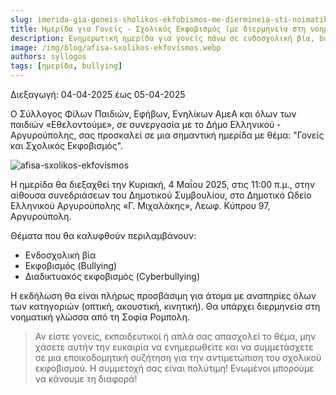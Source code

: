 ```yaml
---
slug: imerida-gia-goneis-sholikos-ekfobismos-me-diermineia-sti-noimatiki-glossa
title: Ημερίδα για Γονείς - Σχολικός Εκφοβισμός (με διερμηνεία στη νοηματική γλώσσα)
description: Ενημερωτική ημερίδα για γονείς πάνω σε ενδοσχολική βία, bullying & cyberbullying. 4 Μαΐου 2025, Αργυρούπολη. Πρόσβαση ΑμεΑ και διερμηνεία νοηματικής.
image: /img/blog/afisa-sxolikos-ekfovismos.webp
authors: syllogos
tags: [ημερίδα, bullying]
---
```


Διεξαγωγή: 04-04-2025 έως 05-04-2025

Ο Σύλλογος Φίλων Παιδιών, Εφήβων, Ενηλίκων ΑμεΑ και όλων των παιδιών «Εθελοντούμε», σε συνεργασία με το Δήμο Ελληνικού - Αργυρούπολης, σας προσκαλεί σε μια σημαντική ημερίδα με θέμα: "Γονείς και Σχολικός Εκφοβισμός".

![afisa-sxolikos-ekfovismos](/img/blog/afisa-sxolikos-ekfovismos.webp)

Η ημερίδα θα διεξαχθεί την Κυριακή, 4 Μαΐου 2025, στις 11:00 π.μ., στην αίθουσα συνεδριάσεων του Δημοτικού Συμβουλίου, στο Δημοτικό Ωδείο Ελληνικού Αργυρούπολης «Γ. Μιχαλάκης», Λεωφ. Κύπρου 97, Αργυρούπολη.

Θέματα που θα καλυφθούν περιλαμβάνουν:
- Ενδοσχολική βία
- Εκφοβισμός (Bullying)
- Διαδικτυακός εκφοβισμός (Cyberbullying)

Η εκδήλωση θα είναι πλήρως προσβάσιμη για άτομα με αναπηρίες όλων των κατηγοριών (οπτική, ακουστική, κινητική). Θα υπάρχει διερμηνεία στη νοηματική γλώσσα από τη Σοφία Ρομπολη.

> Αν είστε γονείς, εκπαιδευτικοί ή απλά σας απασχολεί το θέμα, μην χάσετε αυτήν την ευκαιρία να ενημερωθείτε και να συμμετάσχετε σε μια εποικοδομητική συζήτηση για την αντιμετώπιση του σχολικού εκφοβισμού. Η συμμετοχή σας είναι πολύτιμη! Ενωμένοι μπορούμε να κάνουμε τη διαφορά!
